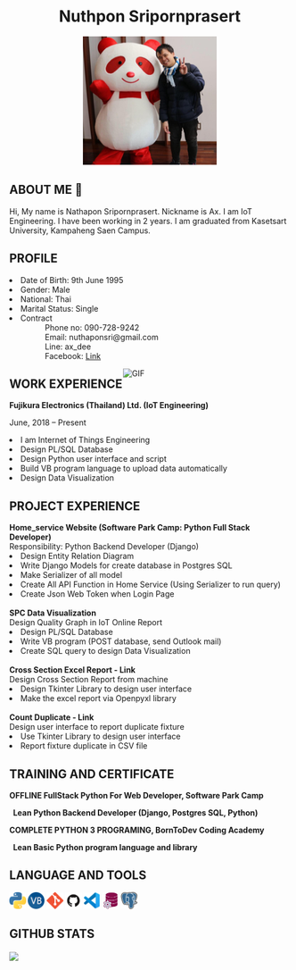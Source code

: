 
<h1 align="center">Nuthpon Sripornprasert</h1>
<p align="center">
<img src="picture/my_picture.jpg" alt="drawing" width="240" height="230"/>
</p>

<h2>ABOUT ME 👋</h2>
<p>Hi, My name is Nathapon Sripornprasert. Nickname is Ax. I am IoT Engineering. I have been working in 2 years. I am graduated from Kasetsart University, Kampaheng Saen Campus.</p>


<h2>PROFILE</h2>
<div>
<span>
<li>Date of Birth: 9th June 1995</li>
<li>Gender: Male</li>
<li>National: Thai</li>
<li>Marital Status: Single</li>
<li>Contract
  <ul>
    <dd>Phone no: 090-728-9242</dd>
    <dd>Email: nuthaponsri@gmail.com</dd>
    <dd>Line: ax_dee</dd>
    <dd>Facebook: <a href="https://www.facebook.com/nax.seekid">Link</a></dd>
  </ul>
</li>
</span>
<img align="right" alt="GIF" src="https://raw.githubusercontent.com/rahul-jha98/rahul-jha98/main/techstack.gif" width="300px"/>
</div>
  
<h2>WORK EXPERIENCE</h2>
<b>Fujikura Electronics (Thailand) Ltd.  (IoT Engineering)</b>
<p>June, 2018 – Present</p>
    <li>I am Internet of Things Engineering</li>
    <li>Design PL/SQL Database</li>
    <li>Design Python user interface and script</li>
    <li>Build VB program language to upload data automatically</li>
    <li>Design Data Visualization</li>

<h2>PROJECT EXPERIENCE</h2>
<div>
  <b>Home_service Website (Software Park Camp: Python Full Stack Developer)</b><br/>
  Responsibility: Python Backend Developer (Django)
    <li>Design Entity Relation Diagram</li>
    <li>Write Django Models for create database in Postgres SQL</li>
    <li>Make Serializer of all model</li>
    <li>Create All API Function in Home Service (Using Serializer to run query)</li>
    <li>Create Json Web Token when Login Page</li>
</div>
<br/>
<div>
<b>SPC Data Visualization</b><br/>
Design Quality Graph in IoT Online Report
   <li>Design PL/SQL Database</li>
   <li>Write VB program (POST database, send Outlook mail)</li>
   <li>Create SQL query to design Data Visualization</li>
</div>
<br/>
<div>
<b>Cross Section Excel Report - Link</b><br/>
Design Cross Section Report from machine
   <li>Design Tkinter Library to design user interface</li>
   <li>Make the excel report via Openpyxl library</li>
</div>
<br />
<div>
<b>Count Duplicate - Link</b><br/>
Design user interface to report duplicate fixture
   <li>Use Tkinter Library to design user interface</li>
   <li>Report fixture duplicate in CSV file</li>
</div>

<h2>TRAINING AND CERTIFICATE</h2>
<b>OFFLINE FullStack Python For Web Developer, Software Park Camp<br>
<p>&nbsp;&nbsp;Lean Python Backend Developer (Django, Postgres SQL, Python)</p>
<b>COMPLETE PYTHON 3 PROGRAMING, BornToDev Coding Academy<br>
<p>&nbsp;&nbsp;Lean Basic Python program language and library</p>


<h2>LANGUAGE AND TOOLS</h2>
<code><img height="30" src="picture/python.png"></code>
<code><img height="30" src="picture/vbnet.png"></code>
<code><img height="30" src="picture/git.png"></code>
<code><img height="30" src="picture/github.png"></code>
<code><img height="30" src="picture/vscode.png"></code>
<code><img height="30" src="picture/PLSQL.jpg"></code>
<code><img height="30" src="picture/postgresql.png"></code>

<h2>GITHUB STATS</h2>
<a href="https://github.com/Nathapons/github-readme-stats">
  <img align="center" src="https://github-readme-stats.vercel.app/api/top-langs/?username=Nathapons&layout=compact&theme=material-palenight" />
</a>
